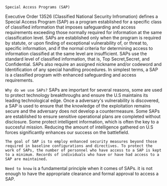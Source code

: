 `Special Access Programs (SAP)` 

Executive Order 13526 (Classified National Security Infromation) defines a Special Access Program (SAP) as a program established for a specific class of classified information that imposes safeguarding and access requirements exceeding those normally required for information at the same classification level. SAPs are established only when the program is required by statute, or upon finding of exceptional vulnerability of, or threat to, specific information, and if the normal criteria for determining access to information classified at the same level are insufficient. SAPs use the standard level of classified information, that is, Top Secret,Secret, and Confidential. SAPs also require an assigned nickname and/or codeword and Identification of any special handling procedures. In simplest terms, a SAP is a classified program with enhanced safeguarding and access requirements. 

`Why do we use SAPs?` 
SAPs are important for several reasons, some are used to protect technology breakthroughs and ensure the U.S maintains its leading technological edge. Once a adversary's vulnerability is discovered, a SAP is used to ensure that the knowledge of the exploitation remains secure and the adversary does not develop a countermeasure. Some SAPs are established to ensure sensitive operational plans are completed without disclosure. Some protect intelligent information, which is often the key to a succesful mission. Reducing the amount of intelligence gathered on U.S forces significantly enhances our success on the battlefield. 

`The goal of SAP is to employ enhanced security measures beyond those required in baseline configurations and directives. To protect the work of SAPs, the number of personnel who have access to a SAP is kept to a minimum. Records of individuals who have or have had access to a SAP are maintained.` 

`Need to know` is a fundamental principle when it comes of SAPs. it is not enough to have the appropriate clearance and formal approval to access a SAP. 


